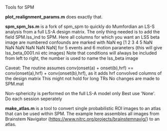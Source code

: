 Tools for SPM

<b>plot_realignment_params.m</b> does exactly that.

<b>spm_spm_lss.m</b> is a fork of spm_spm to quickly do Mumfordian an LS-S analysis from a full
LS-A design matrix. The only thing needed is to add the field SPM.lss_ind to SPM.
Here all columns for which you want an LSS beta image are numbered confounds are marked 
with NaN eg [1 2 3 4 5 NaN NaN NaN NaN NaN NaN] for 5 events and 6 motion paraneters
(this will give lss_beta_0001.nii etc images)
Note that conditions will always be included from left to right, the number is used to name 
the lss_beta image

Caveat: The routine assumes conv(onset(a) + onset(b),hrf) == conv(onset(a),hrf) + conv(onset(b),hrf), 
as it adds hrf convolved columns of the design matrix 
This might not hold for long TRs
No changes are made to SPM.mat

Non-sphericity is performed on the full LS-A model only 
Best use 'None'.
Do each session seperately 

<b>make_atlas.m</b> is a tool to convert single probabilistic ROI images to an atlas that can be used within SPM. 
The example here assembles all images from Brainstem Navigator (https://www.nitrc.org/projects/brainstemnavig/) to an atlas.
  